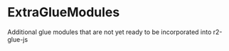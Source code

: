 # ExtraGlueModules
Additional glue modules that are not yet ready to be incorporated into r2-glue-js
